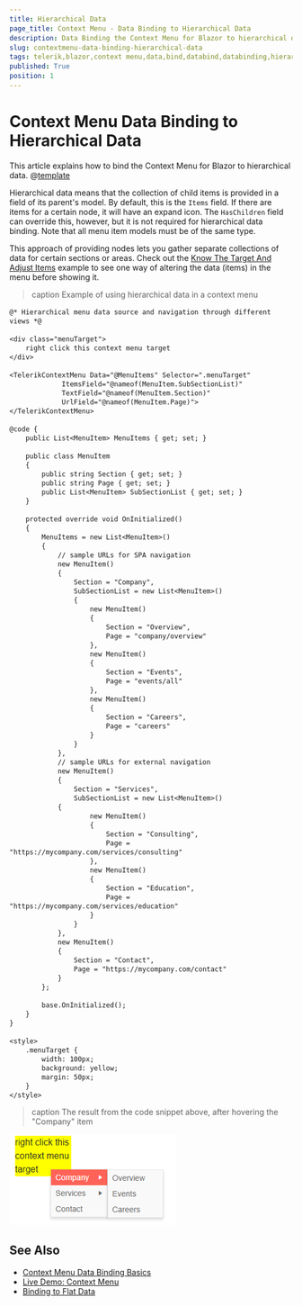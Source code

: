 ```yaml
---
title: Hierarchical Data
page_title: Context Menu - Data Binding to Hierarchical Data
description: Data Binding the Context Menu for Blazor to hierarchical data.
slug: contextmenu-data-binding-hierarchical-data
tags: telerik,blazor,context menu,data,bind,databind,databinding,hierarchical
published: True
position: 1
---
```


# Context Menu Data Binding to Hierarchical Data

This article explains how to bind the Context Menu for Blazor to hierarchical data. 
@[template](/_contentTemplates/menu/basic-example.md#context-menudata-binding-basics-link)


Hierarchical data means that the collection of child items is provided in a field of its parent's model. By default, this is the `Items` field. If there are items for a certain node, it will have an expand icon. The `HasChildren` field can override this, however, but it is not required for hierarchical data binding. Note that all menu item models must be of the same type.

This approach of providing nodes lets you gather separate collections of data for certain sections or areas. Check out the [Know The Target And Adjust Items](slug:contextmenu-integration#know-the-target-and-adjust-items) example to see one way of altering the data (items) in the menu before showing it. 

>caption Example of using hierarchical data in a context menu

````RAZOR
@* Hierarchical menu data source and navigation through different views *@

<div class="menuTarget">
    right click this context menu target
</div>

<TelerikContextMenu Data="@MenuItems" Selector=".menuTarget"
             ItemsField="@nameof(MenuItem.SubSectionList)"
             TextField="@nameof(MenuItem.Section)"
             UrlField="@nameof(MenuItem.Page)">
</TelerikContextMenu>

@code {
    public List<MenuItem> MenuItems { get; set; }

    public class MenuItem
    {
        public string Section { get; set; }
        public string Page { get; set; }
        public List<MenuItem> SubSectionList { get; set; }
    }

    protected override void OnInitialized()
    {
        MenuItems = new List<MenuItem>()
        {
            // sample URLs for SPA navigation
            new MenuItem()
            {
                Section = "Company",
                SubSectionList = new List<MenuItem>()
                {
                    new MenuItem()
                    {
                        Section = "Overview",
                        Page = "company/overview"
                    },
                    new MenuItem()
                    {
                        Section = "Events",
                        Page = "events/all"
                    },
                    new MenuItem()
                    {
                        Section = "Careers",
                        Page = "careers"
                    }
                }
            },
            // sample URLs for external navigation
            new MenuItem()
            {
                Section = "Services",
                SubSectionList = new List<MenuItem>()
            {
                    new MenuItem()
                    {
                        Section = "Consulting",
                        Page = "https://mycompany.com/services/consulting"
                    },
                    new MenuItem()
                    {
                        Section = "Education",
                        Page = "https://mycompany.com/services/education"
                    }
                }
            },
            new MenuItem()
            {
                Section = "Contact",
                Page = "https://mycompany.com/contact"
            }
        };

        base.OnInitialized();
    }
}

<style>
    .menuTarget {
        width: 100px;
        background: yellow;
        margin: 50px;
    }
</style>
````

>caption The result from the code snippet above, after hovering the "Company" item

![Blazor Context Menu Hierarchical Data](images/context-menu-hierarchical-data-overview.png)


## See Also

  * [Context Menu Data Binding Basics](slug:contextmenu-data-binding-overview)
  * [Live Demo: Context Menu](https://demos.telerik.com/blazor-ui/contextmenu/overview)
  * [Binding to Flat Data](slug:contextmenu-data-binding-flat-data)

